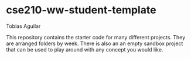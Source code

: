 # cse210-ww-student-template
Tobias Aguilar

This repository contains the starter code for many different projects. They are arranged folders by week. There is also an an empty sandbox project that can be used to play around with any concept you would like.

